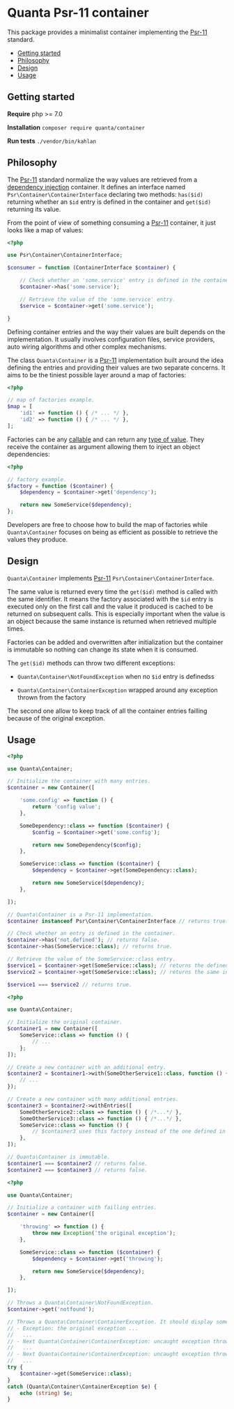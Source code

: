 # Quanta Psr-11 container

This package provides a minimalist container implementing the  [Psr-11](https://www.php-fig.org/psr/psr-11/) standard.

- [Getting started](#getting-started)
- [Philosophy](#philosophy)
- [Design](#design)
- [Usage](#usage)

## Getting started

**Require** php >= 7.0

**Installation** `composer require quanta/container`

**Run tests** `./vendor/bin/kahlan`

## Philosophy

The [Psr-11](https://www.php-fig.org/psr/psr-11/) standard normalize the way values are retrieved from a [dependency injection](https://en.wikipedia.org/wiki/Dependency_injection) container. It defines an interface named `Psr\Container\ContainerInterface` declaring two methods: `has($id)` returning whether an `$id` entry is defined in the container and `get($id)` returning its value.

From the point of view of something consuming a [Psr-11](https://www.php-fig.org/psr/psr-11/) container, it just looks like a map of values:

```php
<?php

use Psr\Container\ContainerInterface;

$consumer = function (ContainerInterface $container) {

    // Check whether an 'some.service' entry is defined in the container.
    $container->has('some.service');

    // Retrieve the value of the 'some.service' entry.
    $service = $container->get('some.service');

}
```

Defining container entries and the way their values are built depends on the implementation. It usually involves configuration files, service providers, auto wiring algorithms and other complex mechanisms.

The class `Quanta\Container` is a [Psr-11](https://www.php-fig.org/psr/psr-11/) implementation built around the idea defining the entries and providing their values are two separate concerns. It aims to be the tiniest possible layer around a map of factories:

```php
<?php

// map of factories example.
$map = [
    'id1' => function () { /* ... */ },
    'id2' => function () { /* ... */ },
];
```

Factories can be any [callable](http://php.net/manual/en/language.types.callable.php) and can return any [type of value](http://php.net/manual/fr/language.types.intro.php). They receive the container as argument allowing them to inject an object dependencies:

```php
<?php

// factory example.
$factory = function ($container) {
    $dependency = $container->get('dependency');

    return new SomeService($dependency);
};
```

Developers are free to choose how to build the map of factories while `Quanta\Container` focuses on being as efficient as possible to retrieve the values they produce.

## Design

`Quanta\Container` implements [Psr-11](https://www.php-fig.org/psr/psr-11/) `Psr\Container\ContainerInterface`.

The same value is returned every time the `get($id)` method is called with the same identifier. It means the factory associated with the `$id` entry is executed only on the first call and the value it produced is cached to be returned on subsequent calls. This is especially important when the value is an object because the same instance is returned when retrieved multiple times.

Factories can be added and overwritten after initialization but the container is immutable so nothing can change its state when it is consumed.

The `get($id)` methods can throw two different exceptions:

- `Quanta\Container\NotFoundException` when no `$id` entry is definedss

- `Quanta\Container\ContainerException` wrapped around any exception thrown from the factory

The second one allow to keep track of all the container entries failling because of the original exception.

## Usage

```php
<?php

use Quanta\Container;

// Initialize the container with many entries.
$container = new Container([

    'some.config' => function () {
        return 'config value';
    },

    SomeDependency::class => function ($container) {
        $config = $container->get('some.config');

        return new SomeDependency($config);
    },

    SomeService::class => function ($container) {
        $dependency = $container->get(SomeDependency::class);

        return new SomeService($dependency);
    },

]);

// Quanta\Container is a Psr-11 implementation.
$container instanceof Psr\Container\ContainerInterface // returns true.

// Check whether an entry is defined in the container.
$container->has('not.defined'); // returns false.
$container->has(SomeService::class); // returns true.

// Retrieve the value of the SomeService::class entry.
$service1 = $container->get(SomeService::class); // returns the defined instance of SomeService.
$service2 = $container->get(SomeService::class); // returns the same instance of SomeService.

$service1 === $service2 // returns true.
```

```php
<?php

use Quanta\Container;

// Initialize the original container.
$container1 = new Container([
    SomeService::class => function () {
        // ...
    };
]);

// Create a new container with an additional entry.
$container2 = $container1->with(SomeOtherService1::class, function () {
    // ...
});

// Create a new container with many additional entries.
$container3 = $container2->withEntries([
    SomeOtherService2::class => function () { /*...*/ },
    SomeOtherService3::class => function () { /*...*/ },
    SomeService::class => function () {
        // $container3 uses this factory instead of the one defined in $container1.
    },
]);

// Quanta\Container is immutable.
$container1 === $container2 // returns false.
$container2 === $container3 // returns false.
```

```php
<?php

use Quanta\Container;

// Initialize a container with failling entries.
$container = new Container([

    'throwing' => function () {
        throw new Exception('the original exception');
    },

    SomeService::class => function ($container) {
        $dependency = $container->get('throwing');

        return new SomeService($dependency);
    },

]);

// Throws a Quanta\Container\NotFoundException.
$container->get('notfound');

// Throws a Quanta\Container\ContainerException. It should display something like:
// - Exception: the original exception ...
//   ...
// - Next Quanta\Container\ContainerException: uncaught exception thrown when retrieving the 'throwing' entry from the container ...
//   ...
// - Next Quanta\Container\ContainerException: uncaught exception thrown when retrieving the 'SomeService' entry from the container ...
//   ...
try {
    $container->get(SomeService::class);
}
catch (Quanta\Container\ContainerException $e) {
    echo (string) $e;
}
```
